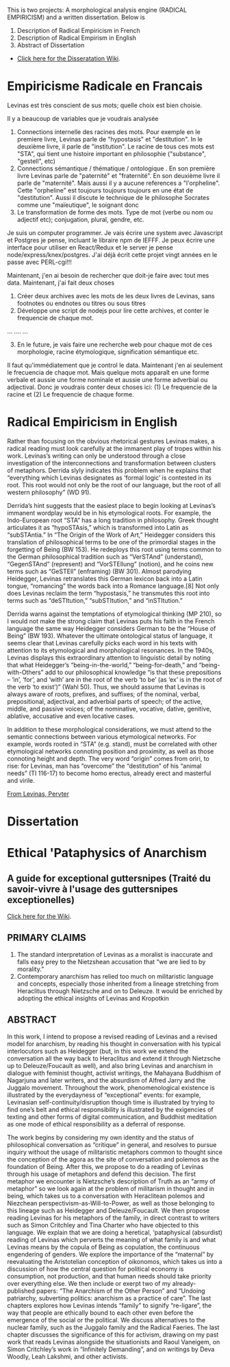 This is two projects:  A morphological analysis engine (RADICAL EMPIRICISM) and a written dissertation.  Below is 
1.  Description of Radical Empiricism in French
2.  Description of Radical Empirism in English 
3.  Abstract of Dissertation 
* [Click here for the Disseratation Wiki](https://github.com/mcverter/EthicalPataphysicsOfAnarchism/wiki).

# Empiricisme Radicale en Francais
Levinas est très conscient de sus mots; quelle choix est bien choisie.  

Il y a beaucoup de variables que je voudrais analysée
1. Connections internelle des racines des mots.  Pour exemple en le premiere livre, Levinas parle de "hypostasis" et "destitution". In le deuxième livre, il parle de "institution".  Le racine de tous ces mots est "STA", qui tient une histoire important en philosophie ("substance", "gestell", etc)
2. Connections sémantique / thématique / ontologique .  En son première livre Levinas parle de "paternité" et "fraternité".  En son deuxième livre il parle de "maternité".  Mais aussi il y a aucune references a "l'orpheline".  Cette "orpheline" est toujours toujours toujours en une état de "destitution".  Aussi il discute le technique de le philosophe Socrates comme une "maïeutique", le soignant donc
3. Le transformation de forme des mots.  Type de mot (verbe ou nom ou adjectif etc); conjugation, plural, gendre, etc.   

Je suis un computer programmer.  Je vais écrire une system avec Javascript et Postgres je pense, incluant le libraire npm de IEFFF.  Je peux écrire une interface pour utiliser en React/Redux et le server je pense node/express/knex/postgres.   J'ai déjà écrit cette projet vingt années en le passe avec PERL-cgi!!!

Maintenant, j'en ai besoin de rechercher que doit-je faire avec tout mes data.  Maintenant, j'ai fait deux choses

1.  Créer deux archives avec les mots de les deux livres de Levinas, sans footnotes ou endnotes ou titres ou sous titres
2. Développe une script de nodejs pour lire cette archives, et conter le frequencie de chaque mot.

...   ....   ...

3. En le future, je vais faire une recherche web pour chaque mot de ces morphologie, racine étymologique, signification sémantique etc.


Il faut qu'immédiatement que je control le data.  Maintenant j'en ai seulement le frecuencia de chaque mot.  Mais quelque mots apparaît en une forme verbale et aussie une forme nominale et aussie une forme adverbial ou adjectival.  Donc je voudrais conter deux choses ici:  (1) Le frequencie de la racine et (2) Le frequencie de chaque forme.


# Radical Empiricism in English
Rather than focusing on the obvious rhetorical gestures Levinas makes, a radical reading must look carefully at the immanent play of tropes within his work.  Levinas’s writing can only be understood through a close investigation of the interconnections and transformation between clusters of metaphors.  Derrida slyly indicates this problem when he explains that “everything which Levinas designates as ‘formal logic’ is contested in its root.  This root would not only be the root of our language, but the root of all western philosophy” (WD 91).

Derrida’s hint suggests that the easiest place to begin looking at Levinas’s immanent wordplay would be in his etymological roots.  For example, the Indo-European root “STA” has a long tradition in philosophy.  Greek thought articulates it as “hypoSTAsis,” which is transformed into Latin as “subSTAntia.” In “The Origin of the Work of Art,” Heidegger considers this translation of philosophical terms to be one of the primordial stages in the forgetting of Being (BW 153). He redeploys this root using terms common to the German philosophical tradition such as “VerSTAnd” (understand), “GegenSTAnd” (represent) and “VorSTEllung” (notion), and he coins new terms such as “GeSTEll” (enframing) (BW 301).  Almost parodying Heidegger, Levinas retranslates this German lexicon back into a Latin tongue, “romancing” the words back into a Romance language.[8]  Not only does Levinas reclaim the term “hypostasis,” he transmutes this root into terms such as “deSTItution,” “subSTItution,” and “inSTItution.” 

Derrida warns against the temptations of etymological thinking (MP 210), so I would not make the strong claim that Levinas puts his faith in the French language the same way Heidegger considers German to be the “House of Being” (BW 193).  Whatever the ultimate ontological status of language, it seems clear that Levinas carefully picks each word in his texts with attention to its etymological and morphological resonances.  In the 1940s, Levinas displays this extraordinary attention to linguistic detail by noting that what Heidegger’s “being-in-the-world,” “being-for-death,” and “being-with-Others” add to our philosophical knowledge “is that these prepositions – ‘in’, ‘for’, and ‘with’ are in the root of the verb ‘to be’ (as ‘ex’ is in the root of the verb ‘to exist’)” (Wahl  50).  Thus, we should assume that Levinas is always aware of roots, prefixes, and suffixes; of the nominal, verbal, prepositional, adjectival, and adverbial parts of speech; of the active, middle, and passive voices; of the nominative, vocative, dative, genitive, ablative, accusative and even locative cases.

In addition to these morphological considerations, we must attend to the semantic connections between various etymological networks.  For example, words rooted in “STA” (e.g. stand), must be correlated with other etymological networks connoting position and proximity, as well as those connoting height and depth.  The very word “origin” comes from oriri, to rise:  for Levinas, man has “overcome” the “destitution” of his “animal needs” (TI 116-17) to become homo erectus, already erect and masterful and virile.

[From Levinas, Pervter](https://theanarchistlibrary.org/library/mitchell-cowen-verter-levinas-perverter)


# Dissertation
# Ethical 'Pataphysics of Anarchism
## A guide for exceptional guttersnipes (Traité du savoir-vivre à l'usage des guttersnipes exceptionelles) 

[Click here for the Wiki](https://github.com/mcverter/EthicalPataphysicsOfAnarchism/wiki).

## PRIMARY CLAIMS
1. The standard interpretation of Levinas as a moralist is inaccurate and falls easy prey to the Nietzshean accusation that “we are lied to by morality.”
2. Contemporary anarchism has relied too much on militaristic language and concepts, especially those inherited from a lineage stretching from Heraclitus through Nietzsche and on to Deleuze. It would be enriched by adopting the ethical insights of Levinas and Kropotkin 


## ABSTRACT
In this work, I intend to propose a revised reading of Levinas and a revised model for anarchism, by reading his thought in conversation with his typical interlocutors such as Heidegger (but, in this work we extend the conversation all the way back to Heraclitus and extend it through Nietzsche up to Deleuze/Foucault as well), and also bring Levinas and anarchism in dialogue with feminist thought, activist writings, the Mahayana Buddhism of Nagarjuna and later writers, and the absurdism of Alfred Jarry and the Juggalo movement.   Throughout the work, phenomenological existence is illustrated by the everydayness of “exceptional” events: for example, Levinasian self-continuity/disruption though time is illustrated by trying to find one’s belt and ethical responsibility is illustrated by the exigencies of texting and other forms of digital communication, and Buddhist meditation as one mode of ethical responsibility as a deferral of response.

The work begins by considering my own identity and the status of philosophical conversation as “critique” in general, and resolves to pursue inquiry without the usage of militaristic metaphors common to thought since the conception of the agora as the site of conversation and polemos as the foundation of Being.  After this, we propose to do a reading of Levinas through his usage of metaphors and defend this decision.  The first metaphor we encounter is Nietzsche’s description of Truth as an “army of metaphor” so we look again at the problem of militarism in thought and in being, which takes us to a conversation with Heraclitean polemos and Niezchean perspectivism-as-Will-to-Power, as well as those belonging to this lineage such as Heidegger and Deleuze/Foucault.  We then propose reading Levinas for his metaphors of the family, in direct contrast to writers such as Simon Critchley and Tina Charter who have objected to this language.  We explain that we are doing a heretical, ‘pataphysical (absurdist) reading of Levinas which perverts the meaning of what family is and what Levinas means by the copula of Being as copulation, the continuous engendering of genders.  We explore the importance of the “maternal” by reevaluating the Aristotelian conception of oikonomos, which takes us into a discussion of how the central question for political economy is consumption, not production, and that human needs should take priority over everything else.  We then include or exerpt two of my already-published papers: “The Anarchism of the Other Person” and “Undoing patriarchy, subverting politics: anarchism as a practice of care”.  The last chapters explores how Levinas intends “family” to signify “re-ligare”, the way that people are ethically bound to each other even before the emergence of the social or the political.  We discuss alternatives to the nuclear family, such as the Juggalo family and the Radical Faeries.  The last chapter discusses the significance of this for activism, drawing on my past work that reads Levinas alongside the situationists and Raoul Vaneigem, on Simon Critchley’s work in “Infinitely Demanding”, and on writings by Deva Woodly, Leah Lakshmi, and other activists.

